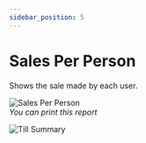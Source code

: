 ```yaml
---
sidebar_position: 5
---
```


# Sales Per Person

Shows the sale made by each user.

![Sales Per Person](/img/screenshots/sales_per_person.PNG)  
*You can print this report*

![Till Summary](/img/screenshots/till_summary_3.PNG)  